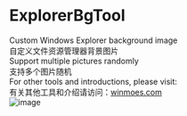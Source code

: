 # ExplorerBgTool
Custom Windows Explorer background image  
自定义文件资源管理器背景图片  
Support multiple pictures randomly  
支持多个图片随机  
For other tools and introductions, please visit:  
有关其他工具和介绍请访问：[winmoes.com](https://winmoes.com)  
![image](https://github.com/Maplespe/explorerTool/blob/main/preview.jpg)
